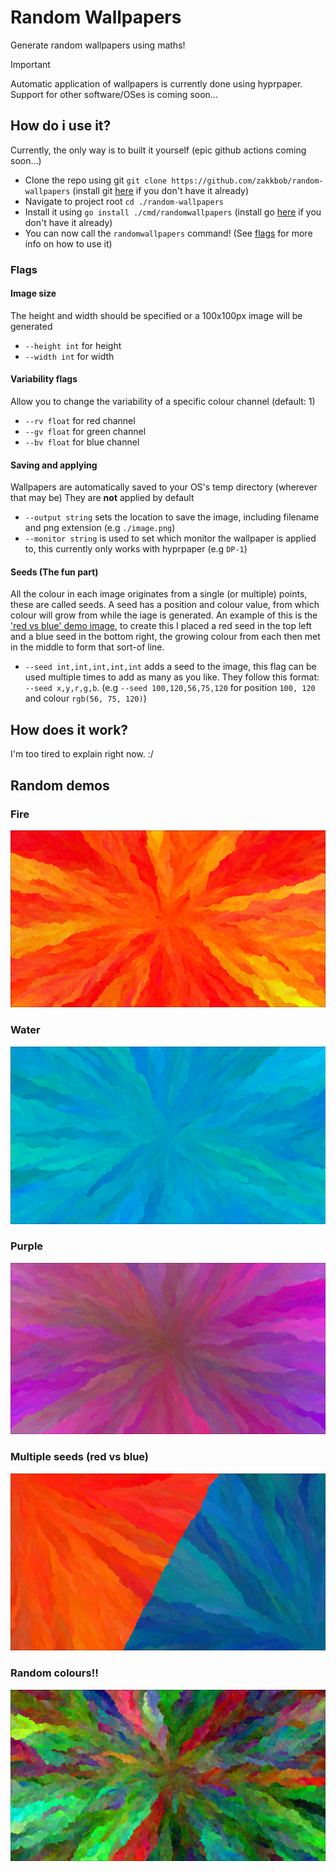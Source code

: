# Random Wallpapers

Generate random wallpapers using maths!

> [!IMPORTANT]
> Automatic application of wallpapers is currently done using hyprpaper. 
> Support for other software/OSes is coming soon...

## How do i use it?

Currently, the only way is to built it yourself (epic github actions coming soon...)
- Clone the repo using git `git clone https://github.com/zakkbob/random-wallpapers` (install git [here](https://git-scm.com/downloads) if you don't have it already)
- Navigate to project root `cd ./random-wallpapers`
- Install it using `go install ./cmd/randomwallpapers` (install go [here](https://go.dev/doc/install) if you don't have it already)
- You can now call the `randomwallpapers` command! (See [flags](#flags) for more info on how to use it)

### Flags

#### Image size

The height and width should be specified or a 100x100px image will be generated

- `--height int` for height
- `--width int` for width

#### Variability flags

Allow you to change the variability of a specific colour channel (default: 1)

- `--rv float` for red channel
- `--gv float` for green channel
- `--bv float` for blue channel

#### Saving and applying

Wallpapers are automatically saved to your OS's temp directory (wherever that may be)
They are **not** applied by default

- `--output string` sets the location to save the image, including filename and png extension (e.g `./image.png`)
- `--monitor string` is used to set which monitor the wallpaper is applied to, this currently only works with hyprpaper (e.g `DP-1`)

#### Seeds (The fun part)

All the colour in each image originates from a single (or multiple) points, these are called seeds.
A seed has a position and colour value, from which colour will grow from while the iage is generated.
An example of this is the ['red vs blue' demo image](#multiple-seeds-red-vs-blue), to create this I placed a red seed in the top left and a blue seed in the bottom right, the growing colour from each then met in the middle to form that sort-of line.

- `--seed int,int,int,int,int` adds a seed to the image, this flag can be used multiple times to add as many as you like. They follow this format: `--seed x,y,r,g,b`. (e.g `--seed 100,120,56,75,120` for position `100, 120` and colour `rgb(56, 75, 120)`) 

## How does it work?

I'm too tired to explain right now. :/

## Random demos

### Fire

![[](https://raw.githubusercontent.com/zakkbob/dynamic-wallpapers/refs/heads/main/demos/fire.png)](https://raw.githubusercontent.com/zakkbob/dynamic-wallpapers/refs/heads/main/demos/fire.png)

### Water

![[](https://raw.githubusercontent.com/zakkbob/dynamic-wallpapers/refs/heads/main/demos/ocean.png)](https://raw.githubusercontent.com/zakkbob/dynamic-wallpapers/refs/heads/main/demos/ocean.png)

### Purple

![[](https://raw.githubusercontent.com/zakkbob/dynamic-wallpapers/refs/heads/main/demos/purple.png)](https://raw.githubusercontent.com/zakkbob/dynamic-wallpapers/refs/heads/main/demos/purple.png)

### Multiple seeds (red vs blue)

![[](https://raw.githubusercontent.com/zakkbob/dynamic-wallpapers/refs/heads/main/demos/red-vs-blue.png)](https://raw.githubusercontent.com/zakkbob/dynamic-wallpapers/refs/heads/main/demos/red-vs-blue.png)

### Random colours!!

![[](https://raw.githubusercontent.com/zakkbob/dynamic-wallpapers/refs/heads/main/demos/random-colors.png)](https://raw.githubusercontent.com/zakkbob/dynamic-wallpapers/refs/heads/main/demos/random-colors.png)
